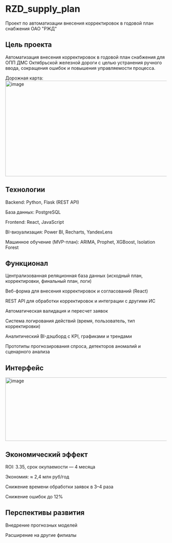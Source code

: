 # RZD_supply_plan
Проект по автоматизации внесения корректировок в годовой план снабжения ОАО "РЖД"

## Цель проекта
Автоматизация внесения корректировок в годовой план снабжения для ОПП ДМС Октябрьской железной дороги с целью устранения ручного ввода, сокращения ошибок и повышения управляемости процесса.

Дорожная карта: <img width="1000" height="298" alt="image" src="https://github.com/user-attachments/assets/0e9ae203-e0c5-48b4-b60f-4d516c7b4b70" />

## Технологии
Backend: Python, Flask (REST API)

База данных: PostgreSQL

Frontend: React, JavaScript

BI-визуализация: Power BI, Recharts, YandexLens

Машинное обучение (MVP-план): ARIMA, Prophet, XGBoost, Isolation Forest

## Функционал
Централизованная реляционная база данных (исходный план, корректировки, финальный план, логи)

Веб-форма для внесения корректировок и согласований (React)

REST API для обработки корректировок и интеграции с другими ИС

Автоматическая валидация и пересчет заявок

Система логирования действий (время, пользователь, тип корректировки)

Аналитический BI-дэшборд с KPI, графиками и трендами

Прототипы прогнозирования спроса, детекторов аномалий и сценарного анализа

## Интерфейс
<img width="996" height="198" alt="image" src="https://github.com/user-attachments/assets/6cb741b7-b307-4d17-8dac-9d9e9197fbc6" />

## Экономический эффект
ROI: 3.35, срок окупаемости — 4 месяца

Экономия: ≈ 2,4 млн руб/год

Снижение времени обработки заявок в 3–4 раза

Снижение ошибок до 12%

## Перспективы развития
Внедрение прогнозных моделей

Расширение на другие филиалы

